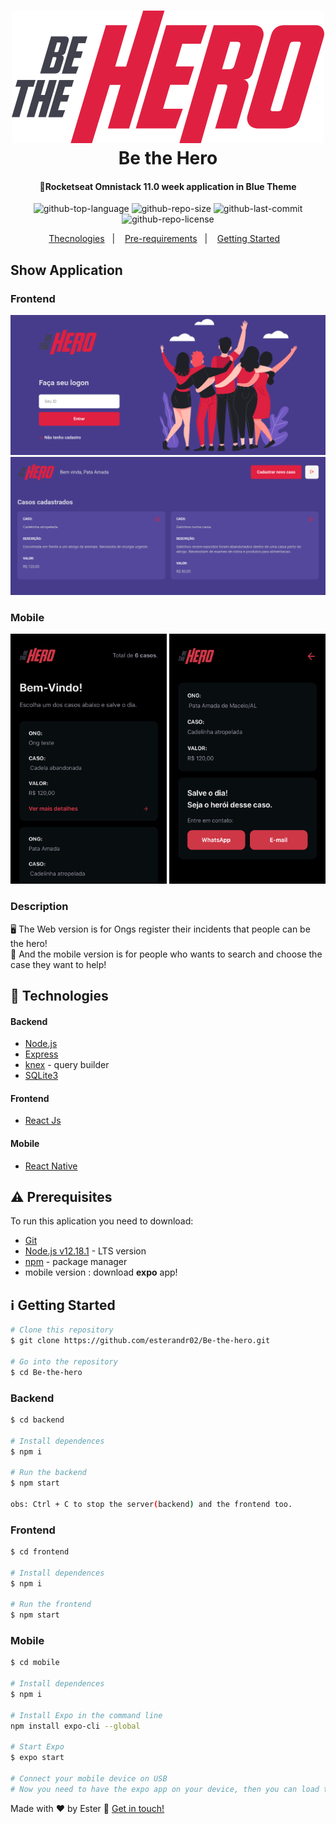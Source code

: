 <h1 align="center">
  <img alt="logo" src="frontend/src/assets/logo.svg"/>
  <br/>
  Be the Hero
</h1>

<h4 align="center">
  🚀️<strong>Rocketseat Omnistack 11.0 week application in Blue Theme</strong>
</h4>

<p align="center">
  <img alt="github-top-language" src="https://img.shields.io/github/languages/top/esterandr02/Be-the-hero">  
  <img alt="github-repo-size" src="https://img.shields.io/github/repo-size/esterandr02/Be-the-hero?color=red">
  <img alt="github-last-commit" src="https://img.shields.io/github/last-commit/esterandr02/Be-the-hero?color=green">
  <img alt="github-repo-license" src="https://img.shields.io/static/v1?label=license&message=MIT&color=blueviolet">
</p>

<p align="center">
  <a href="#rocket-technologies">Thecnologies</a>&nbsp;&nbsp;&nbsp;|&nbsp;&nbsp;&nbsp;
  <a href="#warning-prerequisites">Pre-requirements</a>&nbsp;&nbsp;&nbsp;|&nbsp;&nbsp;&nbsp;
  <a href="#information_source-getting-started">Getting Started</a>&nbsp;&nbsp;&nbsp;
</p>

## Show Application

<p align="center">
  <h3>Frontend</h3>
  <img alt="dashboard" src="frontend/src/assets/dashboard.png"/>
  <br/>
  <img alt="ong-profile" src="frontend/src/assets/ong-profile.png"/>
  <br/>
  <h3>Mobile</h3>
  <p display="flex" align="center">
    <img alt="mobile-dashboard" src="mobile/src/assets/mobile-dashboard.PNG" width="250" height="400"/>
    <img alt="incident-details" src="mobile/src/assets/mobile-incident-details.PNG" width="250" height="400"/>
  </p>
</p>

### Description

🖥️ The Web version is for Ongs register their incidents that people can be the hero!  
📲️ And the mobile version is for people who wants to search and choose the case they want to help!

## :rocket: Technologies

#### Backend
-  [Node.js](https://nodejs.org/en/)
-  [Express](https://expressjs.com/pt-br/)
-  [knex](http://knexjs.org/#Installation) - query builder
-  [SQLite3](https://www.sqlite.org/index.html)

#### Frontend
-  [React Js](https://github.com/facebook/react)

#### Mobile
-  [React Native](https://github.com/facebook/react-native)

## :warning: Prerequisites

To run this aplication you need to download:
- [Git](https://git-scm.com)
- [Node.js v12.18.1](https://nodejs.org/dist/v12.18.1/node-v12.18.1-linux-x64.tar.xz) - LTS version
- [npm](https://www.npmjs.com/package/npm) - package manager
- mobile version : download __expo__ app!
  
## :information_source: Getting Started

```bash
# Clone this repository
$ git clone https://github.com/esterandr02/Be-the-hero.git

# Go into the repository
$ cd Be-the-hero
```
### Backend

```bash
$ cd backend

# Install dependences
$ npm i

# Run the backend
$ npm start

obs: Ctrl + C to stop the server(backend) and the frontend too.
```

### Frontend

```bash
$ cd frontend

# Install dependences
$ npm i

# Run the frontend
$ npm start
```

### Mobile
```bash
$ cd mobile

# Install dependences
$ npm i

# Install Expo in the command line
npm install expo-cli --global

# Start Expo
$ expo start 

# Connect your mobile device on USB
# Now you need to have the expo app on your device, then you can load the QR code in your camera.

```

Made with ♥ by Ester :wave: [Get in touch!](https://www.linkedin.com/in/ester-albuquerque-3589911a6/)
